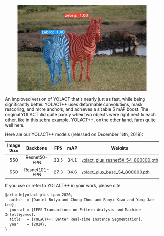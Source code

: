 <figure class="image"><img src="assets/projects/yolact-pp/img.png" alt="YOLACT++ Example Image" /></figure>

An improved version of YOLACT that's nearly just as fast, while being significantly better.
YOLACT++ uses deformable convolutions, mask rescoring, and more anchors, and achieves a sizable 5 mAP boost.
The original YOLACT did quite poorly when two objects were right next to each other, like in this zebra example.
YOLACT++, on the other hand, fares quite well here.

Here are our YOLACT++ models (released on December 16th, 2019):

| Image Size |   Backbone    | FPS  | mAP  | Weights                                                                                                                  |                                                                                                                                     |
| :--------: | :-----------: | :--: | :--: | ------------------------------------------------------------------------------------------------------------------------ | ----------------------------------------------------------------------------------------------------------------------------------- |
|    550     | Resnet50-FPN  | 33.5 | 34.1 | [yolact_plus_resnet50_54_800000.pth](https://drive.google.com/file/d/1ZPu1YR2UzGHQD0o1rEqy-j5bmEm3lbyP/view?usp=sharing) | [Mirror](https://ucdavis365-my.sharepoint.com/:u:/g/personal/yongjaelee_ucdavis_edu/EcJAtMiEFlhAnVsDf00yWRIBUC4m8iE9NEEiV05XwtEoGw) |
|    550     | Resnet101-FPN | 27.3 | 34.6 | [yolact_plus_base_54_800000.pth](https://drive.google.com/file/d/15id0Qq5eqRbkD-N3ZjDZXdCvRyIaHpFB/view?usp=sharing)     | [Mirror](https://ucdavis365-my.sharepoint.com/:u:/g/personal/yongjaelee_ucdavis_edu/EVQ62sF0SrJPrl_68onyHF8BpG7c05A8PavV4a849sZgEA) |

If you use or refer to YOLACT++ in your work, please cite

```
@article{yolact-plus-tpami2020,
  author  = {Daniel Bolya and Chong Zhou and Fanyi Xiao and Yong Jae Lee},
  journal = {IEEE Transactions on Pattern Analysis and Machine Intelligence},
  title   = {YOLACT++: Better Real-time Instance Segmentation},
  year    = {2020},
}
```
